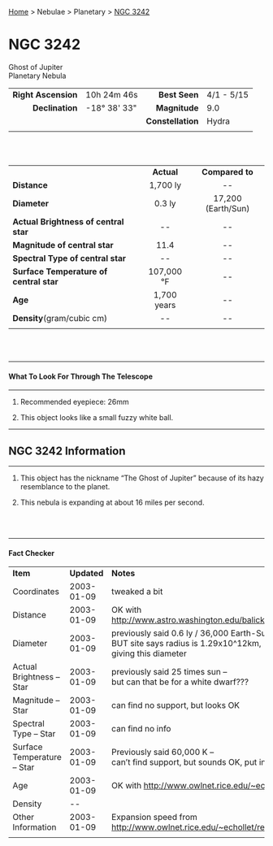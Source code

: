 <p><a href="/">Home</a> > Nebulae > Planetary > <a href=".">NGC 3242</a> </p>

# NGC 3242
Ghost of Jupiter</br>
Planetary Nebula

|   |   |   |   |
|--:|:--|--:|:--|
|<b>Right Ascension</b>|10h 24m 46s|<b>Best Seen</b>|4/1 - 5/15|
|<b>Declination</b>    |-18&deg; 38' 33"|<b>Magnitude</b>|9.0|  
|  |  |<b>Constellation</b>|Hydra|
|  |  |  |  |

</br></br>

|  |  |  |
|--|:--:|:--:|
|  |<b>Actual</b>|<b>Compared to</b>|
|<b>Distance</b>|1,700 ly|--|
|<b>Diameter</b>|0.3 ly|17,200 (Earth/Sun)|
|<b>Actual Brightness of central star</b>|--|--|
|<b>Magnitude of central star</b>|11.4|--|
|<b>Spectral Type of central star</b>|--|--|
|<b>Surface Temperature of central star</b>|107,000 &deg;F|--|
|<b>Age</b>|1,700 years|--|
|<b>Density</b>(gram/cubic cm)|--|--|
|  |  |  |

</br></br>

---
#### What To Look For Through The Telescope
---

1.	Recommended eyepiece: 26mm

2.	This object looks like a small fuzzy white ball.

---
## NGC 3242 Information
---

1.	This object has the nickname “The Ghost of Jupiter” because of its hazy resemblance to the planet.

2.	This nebula is expanding at about 16 miles per second.



 
<br/><br/>
<hr/>

#### Fact Checker
|   |   |   |
|---|---|---|
|<b>Item</b>|<b>Updated</b>|<b>Notes</b>|
|Coordinates|2003-01-09|tweaked a bit|
|Distance	|2003-01-09|OK with</br> http://www.astro.washington.edu/balick/WFPC2/n3242.caption.html|
|Diameter	|2003-01-09|previously said 0.6 ly / 36,000 Earth-Sun distance</br>BUT site says radius is 1.29x10^12km,</br>giving this diameter|
|Actual Brightness – Star|2003-01-09|previously said 25 times sun –</br>but can that be for a white dwarf???|
|Magnitude – Star|2003-01-09|can find no support, but looks OK|
|Spectral Type – Star|2003-01-09|can find no info|
|Surface Temperature – Star	|2003-01-09|Previously said 60,000 K –</br> can’t find support, but sounds OK, put in &deg;F|
|Age	|2003-01-09|OK with http://www.owlnet.rice.edu/~echollet/results.htm|
|Density	|--	|  |
|Other Information	|2003-01-09|Expansion speed from http://www.owlnet.rice.edu/~echollet/results.htm|
|  |  |  |
